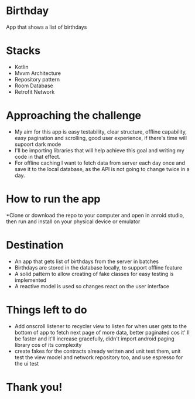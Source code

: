 # Birthday
App that shows a list of birthdays

# Stacks
* Kotlin
* Mvvm Architecture
* Repository pattern
* Room Database
* Retrofit Network

# Approaching the challenge

* My aim for this app is easy testability, clear structure, offline capability, easy pagination and scrolling, good user experience, if there's time will supoort dark mode
* I'll be importing libraries that will help achieve this goal and writing my code in that effect. 
* For offline caching I want to fetch data from server each day once and save it to the local database, as the API is not going to change twice in a day.

# How to run the app

*Clone or download the repo to your computer and open in anroid studio, then run and install on your physical device or emulator

# Destination

* An app that gets list of birthdays from the server in batches
* Birthdays are stored in the database locally, to support offline feature
* A solid pattern to allow creating of fake classes for easy testing is implemented
* A reactive model is used so changes react on the user interface

# Things left to do

* Add onscroll listener to recycler view to listen for when user gets to the bottom of app to fetch next page of more data, better paginated cos it' ll be faster and it'll increase gracefully, didn't import android paging library cos of its complexity
* create fakes for the contracts already written and unit test them, unit test the view model and network repository too, and use espresso for the ui test

# Thank you!
